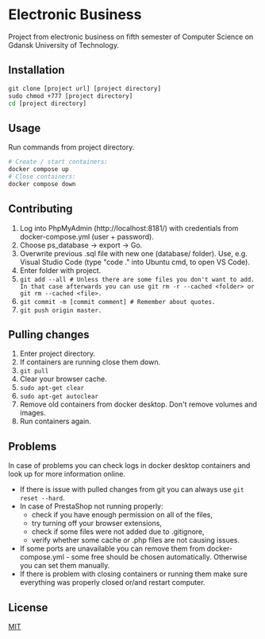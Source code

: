 # Electronic Business

Project from electronic business on fifth semester of Computer Science on Gdansk University of Technology.

## Installation

```cmd
git clone [project url] [project directory]
sudo chmod +777 [project directory]
cd [project directory]
```

## Usage
Run commands from project directory.

```bash
# Create / start containers: 
docker compose up
# Close containers:
docker compose down
```

## Contributing

1. Log into PhpMyAdmin (http://localhost:8181/) with credentials from docker-compose.yml (user + password).
2. Choose ps_database -> export -> Go. 
3. Overwrite previous .sql file with new one (database/ folder). Use, e.g. Visual Studio Code (type "code ." into Ubuntu cmd, to open VS Code).
4. Enter folder with project.
5. ```git add --all # Unless there are some files you don't want to add. In that case afterwards you can use git rm -r --cached <folder> or git rm --cached <file>.```
6. ```git commit -m [commit comment] # Remember about quotes.```
7. ```git push origin master.```

## Pulling changes

1. Enter project directory.
2. If containers are running close them down.
3. ```git pull```
4. Clear your browser cache.
5. ```sudo apt-get clear```
6. ```sudo apt-get autoclear```
7. Remove old containers from docker desktop. Don't remove volumes and images.
8. Run containers again.

## Problems
In case of problems you can check logs in docker desktop containers and look up for more information online.
* If there is issue with pulled changes from git you can always use ```git reset --hard```.
* In case of PrestaShop not running properly:
  * check if you have enough permission on all of the files,
  * try turning off your browser extensions,
  * check if some files were not added due to .gitignore,
  * verify whether some cache or .php files are not causing issues.
* If some ports are unavailable you can remove them from docker-compose.yml - some free should be chosen automatically. Otherwise you can set them manually.
* If there is problem with closing containers or running them make sure everything was properly closed or/and restart computer.

## License
[MIT](https://choosealicense.com/licenses/mit/)
